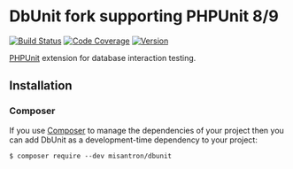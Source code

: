 # DbUnit fork supporting PHPUnit 8/9

[![Build Status](https://img.shields.io/github/workflow/status/misantron/dbunit/build.svg?style=flat-square)](https://github.com/misantron/dbunit/actions)
[![Code Coverage](https://img.shields.io/coveralls/github/misantron/dbunit.svg?style=flat-square)](https://coveralls.io/github/misantron/dbunit)
[![Version](https://img.shields.io/packagist/v/misantron/dbunit.svg?style=flat-square)](https://packagist.org/packages/misantron/dbunit)

[PHPUnit](https://phpunit.de/) extension for database interaction testing.

## Installation

### Composer

If you use [Composer](https://getcomposer.org/) to manage the dependencies of your project then you can add DbUnit as a development-time dependency to your project:

```
$ composer require --dev misantron/dbunit
```
